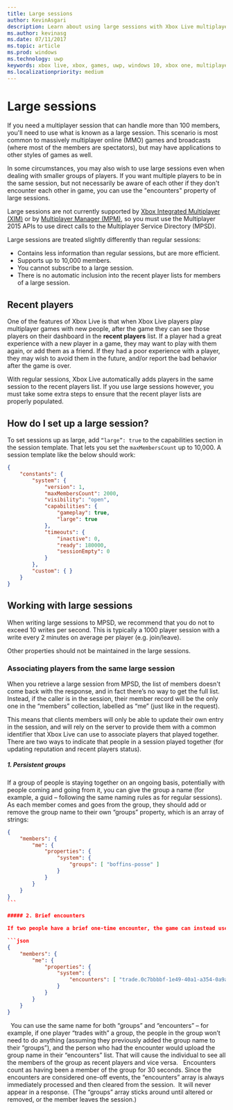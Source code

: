 ```yaml
---
title: Large sessions
author: KevinAsgari
description: Learn about using large sessions with Xbox Live multiplayer platform.
ms.author: kevinasg
ms.date: 07/11/2017
ms.topic: article
ms.prod: windows
ms.technology: uwp
keywords: xbox live, xbox, games, uwp, windows 10, xbox one, multiplayer, large session, recent players
ms.localizationpriority: medium
---
```


# Large sessions

If you need a multiplayer session that can handle more than 100 members, you'll need to use what is known as a large session. This scenario is most common to massively multiplayer online (MMO) games and broadcasts (where most of the members are spectators), but may have applications to other styles of games as well.

In some circumstances, you may also wish to use large sessions even when dealing with smaller groups of players. If you want multiple players to be in the same session, but not necessarily be aware of each other if they don't encounter each other in game, you can use the "encounters" property of large sessions.

Large sessions are not currently supported by [Xbox Integrated Multiplayer (XIM)](../xbox-integrated-multiplayer.md) or by [Multiplayer Manager (MPM)](../multiplayer-manager.md), so you must use the Multiplayer 2015 APIs to use direct calls to the Multiplayer Service Directory (MPSD).

Large sessions are treated slightly differently than regular sessions:

* Contains less information than regular sessions, but are more efficient.
* Supports up to 10,000 members.
* You cannot subscribe to a large session.
* There is no automatic inclusion into the recent player lists for members of a large session.

## Recent players

One of the features of Xbox Live is that when Xbox Live players play multiplayer games with new people, after the game they can see those players on their dashboard in the **recent players** list. If a player had a great experience with a new player in a game, they may want to play with them again, or add them as a friend. If they had a poor experience with a player, they may wish to avoid them in the future, and/or report the bad behavior after the game is over.

With regular sessions, Xbox Live automatically adds players in the same session to the recent players list. If you use large sessions however, you must take some extra steps to ensure that the recent player lists are properly populated.

## How do I set up a large session?

To set sessions up as large, add `“large”: true` to the capabilities section in the session template. That lets you set the `maxMembersCount` up to 10,000. A session template like the below should work:

```json
{
    "constants": {
        "system": {
            "version": 1,
            "maxMembersCount": 2000,
            "visibility": "open",
            "capabilities": {
                "gameplay": true,
                "large": true
            },
            "timeouts": {
                "inactive": 0,
                "ready": 180000,
                "sessionEmpty": 0
            }
        },
        "custom": { }
    }
}
```

## Working with large sessions

When writing large sessions to MPSD, we recommend that you do not to exceed 10 writes per second. This is typically a 1000 player session with a write every 2 minutes on average per player (e.g. join/leave).

Other properties should not be maintained in the large sessions.

### Associating players from the same large session

When you retrieve a large session from MPSD, the list of members doesn't come back with the response, and in fact there’s no way to get the full list. Instead, if the caller is in the session, their member record will be the only one in the “members” collection, labelled as “me” (just like in the request).

This means that clients members will only be able to update their own entry in the session, and will rely on the server to provide them with a common identifier that Xbox Live can use to associate players that played together.
 
There are two ways to indicate that people in a session played together (for updating reputation and recent players status).

##### 1. Persistent groups

If a group of people is staying together on an ongoing basis, potentially with people coming and going from it, you can give the group a name (for example, a guid – following the same naming rules as for regular sessions).  As each member comes and goes from the group, they should add or remove the group name to their own “groups” property, which is an array of strings:

```json
{
    "members": {
        "me": {
            "properties": {
                "system": {
                    "groups": [ "boffins-posse" ]
                }
            }
        }
    }
}
``` 

##### 2. Brief encounters

If two people have a brief one-time encounter, the game can instead use the “encounters” array. Give each encounter a name, and after the encounter, both (or all) participants would write the name to their own “encounters” property:

```json 
{
    "members": {
        "me": {
            "properties": {
                "system": {
                    "encounters": [ "trade.0c7bbbbf-1e49-40a1-a354-0a9a9e23d26a" ]
                }
            }
        }
    }
}
```
 
You can use the same name for both “groups” and “encounters” – for example, if one player “trades with” a group, the people in the group won’t need to do anything (assuming they previously added the group name to their “groups”), and the person who had the encounter would upload the group name in their “encounters” list. That will cause the individual to see all the members of the group as recent players and vice versa.
 
Encounters count as having been a member of the group for 30 seconds. Since the encounters are considered one-off events, the “encounters” array is always immediately processed and then cleared from the session.  It will never appear in a response.  (The “groups” array sticks around until altered or removed, or the member leaves the session.)
